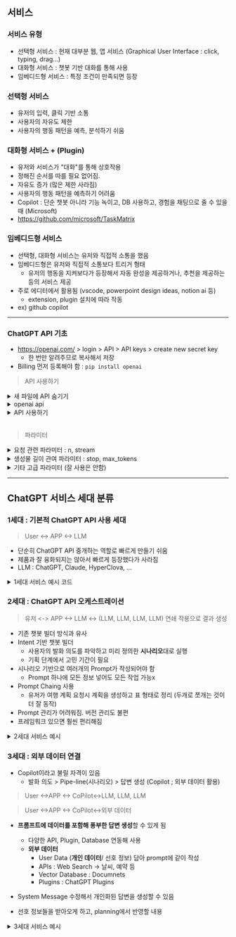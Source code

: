 ## 서비스

### 서비스 유형
- 선택형 서비스 : 현재 대부분 웹, 앱 서비스 (Graphical User Interface : click, typing, drag...)
- 대화형  서비스 : 챗봇 기반 대화를 통해 사용
- 임베디드형 서비스 : 특정 조건이 만족되면 등장

### 선택형 서비스
- 유저의 입력, 클릭 기반 소통
- 사용자의 자유도 제한
- 사용자의 행동 패턴을 예측, 분석하기 쉬움

### 대화형 서비스 + (Plugin)
- 유저와 서비스가 "대화"를 통해 상호작용
- 정해진 순서를 따를 필요 없어짐.
- 자유도 증가 (많은 제한 사라짐)
- 사용자의 행동 패턴을 예측하기 어려움
- Copilot : 단순 챗봇 아니라 기능 녹이고, DB 사용하고, 경험을 채팅으로 줄 수 있을 때 (Microsoft)
- https://github.com/microsoft/TaskMatrix


### 임베디드형 서비스
- 선택형, 대화형 서비스는 유저와 직접적 소통을 했음
- 임베디드형은 유저와 직접적 소통보다 트리거 형태
  - 유저의 행동을 지켜보다가 등장해서 자동 완성을 제공하거나, 추천을 제공하는 등의 서비스 제공
- 주로 에디터에서 활용됨 (vscode, powerpoint design ideas, notion ai 등)
  - extension, plugin 설치에 따라 작동
- ex) github copilot

---

### ChatGPT API 기초
- https://openai.com/ > login > API > API keys > create new secret key
  - 한 번만 알려주므로 복사해서 저장
- Billing 먼저 등록해야 함 : `pip install openai`

> API 사용하기
<details>
  <summary> 새 파일에 API 숨기기 </summary>
  <div markdown="1">
    
      새 파일 -> .env> OPENAI_API_KEY = '~~~'
      
  </div>
</details>


<details>
  <summary> openai api </summary>
  <div markdown="1">
    
      import os
      import openai
      from dotenv import load_dotenv

      load_dotenv()
      openai.api_key = os.getenv("OPENAI_API_KEY")
      
  </div>
</details>


<details>
  <summary> API 사용하기 </summary>
  <div markdown="1">
    
      response = openai.ChatCompletion.create(
        model = 'gpt=3.5-turbo',  #gpt-4 가능
        messages = [
          {"role" : "system", "content" : "You are a helpful assistant."},
          {"role" : "user", "content" : "What can you do?"}
          ],
        # 파라미터들 (chatGPT의 랜덤성 조절) : temperature, top_p (동시 비추, temperature 위주로)
        # 창작 제외하고 동일하게 맞추기 위해 temperature 0으로 설정. 창작시 0.8 권장
        temperature = 0.8,
          )
      response = response.choices[0].message.content
      print(response)
      
  </div>
</details>

</br>

> 파라미터
<details>
  <summary> 요청 관련 파라미터 : n, stream </summary>
  <div markdown="1">

    response = openai.ChatCompletion.create(
      model = 'gpt=3.5-turbo',  #gpt-4 가능
      messages = [
        {"role" : "system", "content" : "You are a helpful assistant."},
        {"role" : "user", "content" : "What can you do?"}
        ],
      temperature = 0.8,
      # 요청 관련 파라미터 : stream, n값을 조정해 여러개의 답 생성하게
      n=4,
      )

    for res in response.choices:
       print(res.message)
      
  </div>
</details>

<details>
  <summary> 생성물 길이 관여 파라미터 : stop, max_tokens </summary>
  <div markdown="1">

    response = openai.ChatCompletion.create(
      model = 'gpt=3.5-turbo',  #gpt-4 가능
      messages = [
        {"role" : "system", "content" : "You are a helpful assistant."},
        {"role" : "user", "content" : "What can you do?"}
        ],
      temperature = 0.8,
      n=4,
      # 생성물 길이 관여 파라미터 : stop, max_tokens
      stop = [",", "."],
      max_tokens = 30,
        )

    for res in response.choices:
       print(res.message)
      
  </div>
</details>

<details>
  <summary> 기타 고급 파라미터 (잘 사용은 안함) </summary>
  <div markdown="1">

    - presence_penalty, frequency_penalty : 내용 중복을 얼만큼 허용할 것인가
      - frequency_penalty : 양수시 덜 중복 / 음수시 더 중복
    - logit_bias : 특정 단어가 무조건 등장하게 조정. 토큰 값을 넣어 한국어 제한.
    - user
      
  </div>
</details>

---

## ChatGPT 서비스 세대 분류

### 1세대 : 기본적 ChatGPT API 사용 세대
> User <-> APP <-> LLM
- 단순히 ChatGPT API 중개하는 역할로 빠르게 만들기 쉬움
- 제품과 잘 융화되지는 않아서 빠르게 등장했다가 사라짐
- LLM : ChatGPT, Claude, HyperClova, ...

<details>
  <summary> 1세대 서비스 예시 코드 </summary>
  <div markdown="1">

    import os
    
    import openai
    from dotenv import load_dotenv
    from fastapi import FastAPI
    from fastapi.middleware.cors import CORSMiddleware
    
    load_dotenv()
    
    openai.api_key = os.getenv("OPENAI_API_KEY")
    
    app = FastAPI(debug=False)
    app.add_middleware(
      CORSMiddleware,
      allow_origins=['*'],
      allow_credentials=True,
      allow_methos=['*'],
      allow_headers=['*'],
      )
    
    response = openai.ChatCompletion.create(
      model = 'gpt=3.5-turbo',  #gpt-4 가능
      messages = [
        {"role" : "system", "content" : "You are a helpful assistant."},
        {"role" : "user", "content" : "What can you do?"}
        ],
      temperature = 0.8,
      # 요청 관련 파라미터 : stream, n값을 조정해 여러개의 답 생성하게
      n=4,
        )
    
    for res in response.choices:
       print(res.message)
    
    class ChatRequest(BaseModel):
      message : str
      temperature : float = 1
    
    # user와 소통할 때 항상 갖고 있는 정보 (persona, 대화 나눌 때 기본 정보) 
    SYSTEM_MEG = "You are a helpful travel assistant, Your name is Jini, 27 years old"
    
    @app.post("/chat")
    def chat(req : ChatRequest):
      response = openai.ChatCompletion.create(
        model = 'gpt=3.5-turbo',
        messages = [
          {"role" : "system", "content" : SYSTEM_MEG}
          {"role" : "user", "content" : "What can you do?"}
          ],
          temperature = req.temperature,
          )
      return {"message": response.choices[0].message.content}
    
    if __name__ =="__main__":
      # 백앤드 실행되게
      import uvicorn
    
      uvicorn.run(app, host='0.0.0.0', port=8000)
      
  </div>
</details>


### 2세대 : ChatGPT API 오케스트레이션
> 유저 <-> APP <-> LLM <-> (LLM, LLM, LLM, LLM) 연쇄 작용으로 결과 생성
- 기존 챗봇 빌더 방식과 유사
- Intent 기반 챗봇 빌더
  - 사용자의 발화 의도를 파악하고 미리 정의한 **시나리오**대로 실행
  - 기획 단계에서 고민 기간이 필요
- 시나리오 기반으로 여러개의 Prompt가 작성되어야 함
  - Prompt 하나에 모든 정보 넣어도 모든 작업 가능x
- Prompt Chaing 사용
  - 유저가 여행 계획 요청시 계획을 생성하고 표 형태로 정리 (두개로 쪼개는 것이 더 잘 동작)
- Prompt 관리가 어려워짐. 버전 관리도 불편
- 프레임워크 있으면 훨씬 편리해짐

<details>
  <summary> 2세대 서비스 예시 </summary>
  <div markdown="1">
    
    import os
    
    import openai
    from dotenv import load_dotenv
    from fastapi import FastAPI
    from fastapi.middleware.cors import CORSMiddleware
    
    load_dotenv()
    
    openai.api_key = os.getenv("OPENAI_API_KEY")
    
    app = FastAPI(debug=False)
    app.add_middleware(
      CORSMiddleware,
      allow_origins=['*'],
      allow_credentials=True,
      allow_methos=['*'],
      allow_headers=['*'],
      )
    
    response = openai.ChatCompletion.create(
      model = 'gpt=3.5-turbo',  #gpt-4 가능
      messages = [
        {"role" : "system", "content" : "You are a helpful assistant."},
        {"role" : "user", "content" : "What can you do?"}
        ],
      temperature = 0.8,
      # 요청 관련 파라미터 : stream, n값을 조정해 여러개의 답 생성하게
      n=4,
        )
    
    for res in response.choices:
       print(res.message)
    
    class ChatRequest(BaseModel):
      message : str
      temperature : float = 1
    
    # user와 소통할 때 항상 갖고 있는 정보 (persona, 대화 나눌 때 기본 정보) 
    SYSTEM_MEG = "You are a helpful travel assistant, Your name is Jini, 27 years old"
    
    def classify_intent(msg):
      prompt = """ Your job is to classify intent.
    
      Choose one of the following intents.
      - travel_plan
      - customer_support
      - reservation
    
      User : {msg}
      Intent : 
      """
      response = openai.ChatCompletion.create(
        model = 'gpt-4',
        messages = [
          {"role" : "user", "content" SYSTEM_MSG},
        ],
      )
      return response.choices[0].message.content.strip()
    
    @app.post("/chat")
    def chat(req : ChatRequest):
    
      # 의도 파악이 중요
      intent = classify_intent(req.message)
    
      if intent == "travel_plan":
        response = openai.ChatCompletion.create(
          model = 'gpt=3.5-turbo',
          messages = [
            {"role" : "system", "content" : SYSTEM_MEG}
            {"role" : "user", "content" : "What can you do?"}
            ],
            temperature = req.temperature,
            )
        return {"message": response.choices[0].message.content}
    
      elif inent == "customer_support":
        return{"message" : "Here is customer support number : 1234567"}
    
      elif intent == "reservation":
        return{"message" : "Here is reservation number : 12345t6"}
    
    
    if __name__ =="__main__":
      # 백앤드 실행되게
      import uvicorn
    
      uvicorn.run(app, host='0.0.0.0', port=8000)
      
  </div>
</details>


### 3세대 : 외부 데이터 연결
- Copilot이라고 불릴 자격이 있음
  - 발화 의도 > Pipe-line(시나리오) > 답변 생성 (Copilot ; 외부 데이터 활용)
> User <->APP <-> CoPilot<->LLM, LLM, LLM

> User <->APP <-> CoPilot<->외부 데이터
- **프롬프트에 데이터를 포함해 풍부한 답변 생성**할 수 있게 됨
  - 다양한 API, Plugin, Database 연동해 사용
  - **외부 데이터**
    - User Data (**개인 데이터**/ 선호 정보) 담아 prompt에 같이 작성 
    - APIs : Web Search -> 날씨, 예약 등
    - Vector Database : Documnets
    - Plugins : ChatGPT Plugins

- System Message 수정해서 개인화된 답변을 생성할 수 있음

- 선호 정보들을 받아오게 하고, planning에서 반영할 내용

<details>
  <summary> 3세대 서비스 예시 </summary>
  <div markdown="1">

    import os
    
    import openai
    from dotenv import load_dotenv
    from fastapi import FastAPI
    from fastapi.middleware.cors import CORSMiddleware
    
    load_dotenv()
    
    openai.api_key = os.getenv("OPENAI_API_KEY")
    
    app = FastAPI(debug=False)
    app.add_middleware(
      CORSMiddleware,
      allow_origins=['*'],
      allow_credentials=True,
      allow_methos=['*'],
      allow_headers=['*'],
      )
    
    response = openai.ChatCompletion.create(
      model = 'gpt=3.5-turbo',  #gpt-4 가능
      messages = [
        {"role" : "system", "content" : "You are a helpful assistant."},
        {"role" : "user", "content" : "What can you do?"}
        ],
      temperature = 0.8,
      # 요청 관련 파라미터 : stream, n값을 조정해 여러개의 답 생성하게
      n=4,
        )
    
    for res in response.choices:
       print(res.message)
    
    class ChatRequest(BaseModel):
      message : str
      temperature : float = 1
    
    def request_user_info():
      # import requests
      # requests.get("https://api.xx.com/users/username/info")
      return """"
      - Like Asia food
      - Like to travel to Spain,
      - 30 years old.
      """
    
    def request_planning_manual():
      # 회사 database에 접근해 가져와야 하는 정보임
      return """
      - 30 years old man likes eating food.
      - 30 years old man likes walking.
      """
    
    # user와 소통할 때 항상 갖고 있는 정보 (persona, 대화 나눌 때 기본 정보) 
    SYSTEM_MEG = f"""You are a helpful travel assistant, Your name is Jini, 27 years old
    
    Current User :
    {request_user_info()}
    
    Planning Manual :
    {request_planning_manual()}
    """
    
    def classify_intent(msg):
      prompt = """ Your job is to classify intent.
    
      Choose one of the following intents.
      - travel_plan
      - customer_support
      - reservation
    
      User : {msg}
      Intent : 
      """
      response = openai.ChatCompletion.create(
        model = 'gpt-4',
        messages = [
          {"role" : "user", "content" SYSTEM_MSG},
        ],
      )
      return response.choices[0].message.content.strip()
    
    @app.post("/chat")
    def chat(req : ChatRequest):
    
      # 의도 파악이 중요
      intent = classify_intent(req.message)
    
      if intent == "travel_plan":
        response = openai.ChatCompletion.create(
          model = 'gpt=3.5-turbo',
          messages = [
            {"role" : "system", "content" : SYSTEM_MEG}
            {"role" : "user", "content" : "What can you do?"}
            ],
            temperature = req.temperature,
            )
        return {"message": response.choices[0].message.content}
    
      elif inent == "customer_support":
        return{"message" : "Here is customer support number : 1234567"}
    
      elif intent == "reservation":
        return{"message" : "Here is reservation number : 12345t6"}
    
    
    if __name__ =="__main__":
      # 백앤드 실행되게
      import uvicorn
    
      uvicorn.run(app, host='0.0.0.0', port=8000)
      
  </div>
</details>

